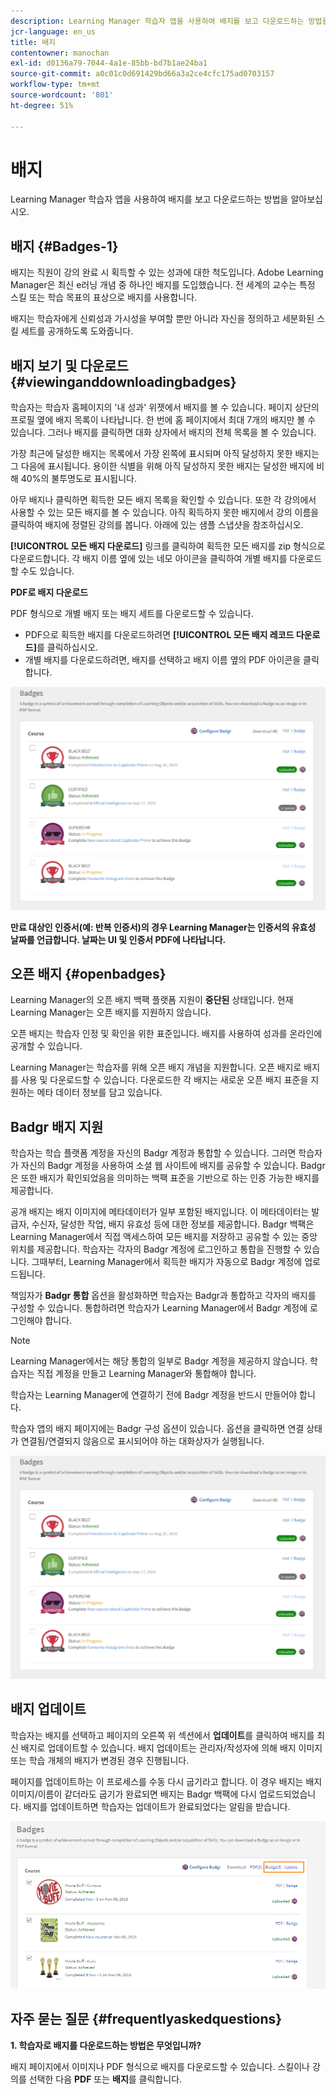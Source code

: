 ```yaml
---
description: Learning Manager 학습자 앱을 사용하여 배지를 보고 다운로드하는 방법을 알아보십시오.
jcr-language: en_us
title: 배지
contentowner: manochan
exl-id: d0136a79-7044-4a1e-85bb-bd7b1ae24ba1
source-git-commit: a0c01c0d691429bd66a3a2ce4cfc175ad0703157
workflow-type: tm+mt
source-wordcount: '801'
ht-degree: 51%

---
```


# 배지

Learning Manager 학습자 앱을 사용하여 배지를 보고 다운로드하는 방법을 알아보십시오.

## 배지 {#Badges-1}

배지는 직원이 강의 완료 시 획득할 수 있는 성과에 대한 척도입니다. Adobe Learning Manager은 최신 e러닝 개념 중 하나인 배지를 도입했습니다. 전 세계의 교수는 특정 스킬 또는 학습 목표의 표상으로 배지를 사용합니다.

배지는 학습자에게 신뢰성과 가시성을 부여할 뿐만 아니라 자신을 정의하고 세분화된 스킬 세트를 공개하도록 도와줍니다.

## 배지 보기 및 다운로드 {#viewinganddownloadingbadges}

학습자는 학습자 홈페이지의 &#39;내 성과&#39; 위젯에서 배지를 볼 수 있습니다. 페이지 상단의 프로필 옆에 배지 목록이 나타납니다. 한 번에 홈 페이지에서 최대 7개의 배지만 볼 수 있습니다. 그러나 배지를 클릭하면 대화 상자에서 배지의 전체 목록을 볼 수 있습니다.

가장 최근에 달성한 배지는 목록에서 가장 왼쪽에 표시되며 아직 달성하지 못한 배지는 그 다음에 표시됩니다. 용이한 식별을 위해 아직 달성하지 못한 배지는 달성한 배지에 비해 40%의 불투명도로 표시됩니다.

아무 배지나 클릭하면 획득한 모든 배지 목록을 확인할 수 있습니다. 또한 각 강의에서 사용할 수 있는 모든 배지를 볼 수 있습니다. 아직 획득하지 못한 배지에서 강의 이름을 클릭하여 배지에 정렬된 강의를 봅니다. 아래에 있는 샘플 스냅샷을 참조하십시오.

**[!UICONTROL 모든 배지 다운로드]** 링크를 클릭하여 획득한 모든 배지를 zip 형식으로 다운로드합니다. 각 배지 이름 옆에 있는 네모 아이콘을 클릭하여 개별 배지를 다운로드할 수도 있습니다.

**PDF로 배지 다운로드**

PDF 형식으로 개별 배지 또는 배지 세트를 다운로드할 수 있습니다.

* PDF으로 획득한 배지를 다운로드하려면 **[!UICONTROL 모든 배지 레코드 다운로드]**&#x200B;를 클릭하십시오.
* 개별 배지를 다운로드하려면, 배지를 선택하고 배지 이름 옆의 PDF 아이콘을 클릭합니다.

![](assets/badges.png)

**만료 대상인 인증서(예: 반복 인증서)의 경우 Learning Manager는 인증서의 유효성 날짜를 언급합니다. 날짜는 UI 및 인증서 PDF에 나타납니다.**

## 오픈 배지 {#openbadges}

Learning Manager의 오픈 배지 백팩 플랫폼 지원이 **중단된** 상태입니다. 현재 Learning Manager는 오픈 배지를 지원하지 않습니다.

오픈 배지는 학습자 인정 및 확인을 위한 표준입니다. 배지를 사용하여 성과를 온라인에 공개할 수 있습니다.

Learning Manager는 학습자를 위해 오픈 배지 개념을 지원합니다. 오픈 배지로 배지를 사용 및 다운로드할 수 있습니다. 다운로드한 각 배지는 새로운 오픈 배지 표준을 지원하는 메타 데이터 정보를 담고 있습니다.

## Badgr 배지 지원

학습자는 학습 플랫폼 계정을 자신의 Badgr 계정과 통합할 수 있습니다. 그러면 학습자가 자신의 Badgr 계정을 사용하여 소셜 웹 사이트에 배지를 공유할 수 있습니다. Badgr은 또한 배지가 확인되었음을 의미하는 백팩 표준을 기반으로 하는 인증 가능한 배지를 제공합니다.

공개 배지는 배지 이미지에 메타데이터가 일부 포함된 배지입니다. 이 메타데이터는 발급자, 수신자, 달성한 작업, 배지 유효성 등에 대한 정보를 제공합니다. Badgr 백팩은 Learning Manager에서 직접 액세스하여 모든 배지를 저장하고 공유할 수 있는 중앙 위치를 제공합니다. 학습자는 각자의 Badgr 계정에 로그인하고 통합을 진행할 수 있습니다. 그때부터, Learning Manager에서 획득한 배지가 자동으로 Badgr 계정에 업로드됩니다.

책임자가 **Badgr 통합** 옵션을 활성화하면 학습자는 Badgr과 통합하고 각자의 배지를 구성할 수 있습니다. 통합하려면 학습자가 Learning Manager에서 Badgr 계정에 로그인해야 합니다.

>[!NOTE]
>
>Learning Manager에서는 해당 통합의 일부로 Badgr 계정을 제공하지 않습니다. 학습자는 직접 계정을 만들고 Learning Manager와 통합해야 합니다.

학습자는 Learning Manager에 연결하기 전에 Badgr 계정을 반드시 만들어야 합니다.

학습자 앱의 배지 페이지에는 Badgr 구성 옵션이 있습니다. 옵션을 클릭하면 연결 상태가 연결됨/연결되지 않음으로 표시되어야 하는 대화상자가 실행됩니다.

![](assets/badges.png)

## 배지 업데이트

학습자는 배지를 선택하고 페이지의 오른쪽 위 섹션에서 **업데이트**를 클릭하여 배지를 최신 배지로 업데이트할 수 있습니다. 배지 업데이트는 관리자/작성자에 의해 배지 이미지 또는 학습 개체의 배지가 변경된 경우 진행됩니다.

페이지를 업데이트하는 이 프로세스를 수동 다시 굽기라고 합니다. 이 경우 배지는 배지 이미지/이름이 같더라도 굽기가 완료되면 배지는 Badgr 백팩에 다시 업로드되었습니다. 배지를 업데이트하면 학습자는 업데이트가 완료되었다는 알림을 받습니다.

![](assets/badge-update.png)

## 자주 묻는 질문 {#frequentlyaskedquestions}

**1. 학습자로 배지를 다운로드하는 방법은 무엇입니까?**

배지 페이지에서 이미지나 PDF 형식으로 배지를 다운로드할 수 있습니다. 스킬이나 강의를 선택한 다음 **PDF** 또는 **배지**&#x200B;를 클릭합니다.
